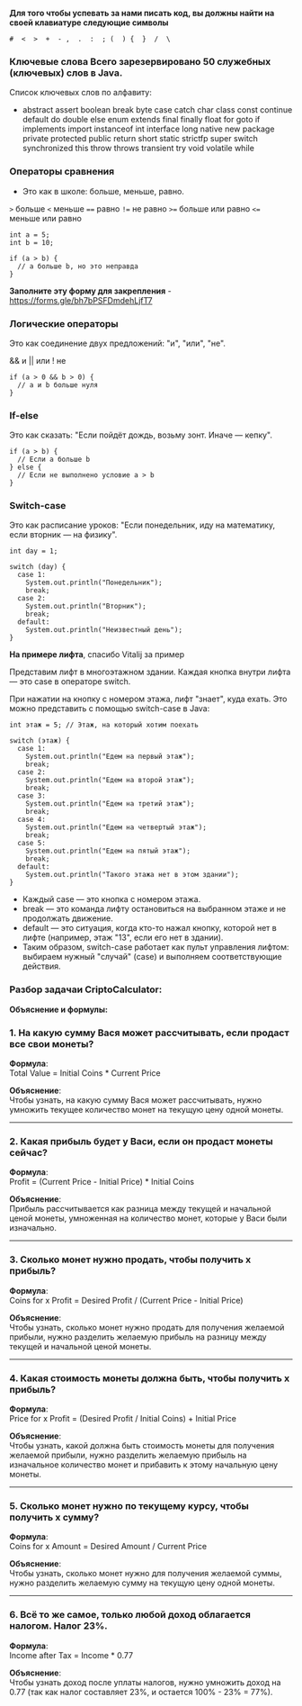 **Для того чтобы успевать за нами писать код, вы должны найти на своей клавиатуре следующие символы**

```console
#  <  >  +  - ,  .  :  ; (  ) {  }  /  \
```

### Ключевые слова Всего зарезервировано 50 служебных (ключевых) слов в Java.

Список ключевых слов по алфавиту:

- abstract assert boolean break byte case catch char class const continue default do double else enum extends final
  finally float for goto if implements import instanceof int interface long native new package private protected public
  return short static strictfp super switch synchronized this throw throws transient try void volatile while


### Операторы сравнения

- Это как в школе: больше, меньше, равно.

`>` больше
`<` меньше
`==` равно
`!=` не равно
`>=` больше или равно
`<=` меньше или равно

````
int a = 5;
int b = 10;

if (a > b) {
  // a больше b, но это неправда
}

````

**Заполните эту форму для закрепления** - https://forms.gle/bh7bPSFDmdehLjfT7

### Логические операторы

Это как соединение двух предложений: "и", "или", "не".

&& и
|| или
! не

````
if (a > 0 && b > 0) {
  // a и b больше нуля
}

````

### If-else

Это как сказать: "Если пойдёт дождь, возьму зонт. Иначе — кепку".

````
if (a > b) {
  // Если a больше b
} else {
  // Если не выполнено условие a > b
}
````

### Switch-case

Это как расписание уроков: "Если понедельник, иду на математику, если вторник — на физику".

````
int day = 1;

switch (day) {
  case 1:
    System.out.println("Понедельник");
    break;
  case 2:
    System.out.println("Вторник");
    break;
  default:
    System.out.println("Неизвестный день");
}
````

**На примере лифта**, спасибо Vitalij за пример

Представим лифт в многоэтажном здании. Каждая кнопка внутри лифта — это case в операторе switch.

При нажатии на кнопку с номером этажа, лифт "знает", куда ехать. Это можно представить с помощью switch-case в Java:

````
int этаж = 5; // Этаж, на который хотим поехать

switch (этаж) {
  case 1:
    System.out.println("Едем на первый этаж");
    break;
  case 2:
    System.out.println("Едем на второй этаж");
    break;
  case 3:
    System.out.println("Едем на третий этаж");
    break;
  case 4:
    System.out.println("Едем на четвертый этаж");
    break;
  case 5:
    System.out.println("Едем на пятый этаж");
    break;
  default:
    System.out.println("Такого этажа нет в этом здании");
}
````

- Каждый case — это кнопка с номером этажа.
- break — это команда лифту остановиться на выбранном этаже и не продолжать движение.
- default — это ситуация, когда кто-то нажал кнопку, которой нет в лифте (например, этаж "13", если его нет в здании).
- Таким образом, switch-case работает как пульт управления лифтом: выбираем нужный "случай" (case) и выполняем
  соответствующие действия.

### Разбор задачаи CriptoCalculator:

**Объяснение и формулы:**

### 1. На какую сумму Вася может рассчитывать, если продаст все свои монеты?

**Формула**:  
Total Value = Initial Coins * Current Price

**Объяснение**:  
Чтобы узнать, на какую сумму Вася может рассчитывать, нужно умножить текущее количество монет на текущую цену одной монеты.

---

### 2. Какая прибыль будет у Васи, если он продаст монеты сейчас?

**Формула**:  
Profit = (Current Price - Initial Price) * Initial Coins

**Объяснение**:  
Прибыль рассчитывается как разница между текущей и начальной ценой монеты, умноженная на количество монет, которые у Васи были изначально.

---

### 3. Сколько монет нужно продать, чтобы получить x прибыль?

**Формула**:  
Coins for x Profit = Desired Profit / (Current Price - Initial Price)

**Объяснение**:  
Чтобы узнать, сколько монет нужно продать для получения желаемой прибыли, нужно разделить желаемую прибыль на разницу между текущей и начальной ценой монеты.

---

### 4. Какая стоимость монеты должна быть, чтобы получить x прибыль?

**Формула**:  
Price for x Profit = (Desired Profit / Initial Coins) + Initial Price

**Объяснение**:  
Чтобы узнать, какой должна быть стоимость монеты для получения желаемой прибыли, нужно разделить желаемую прибыль на изначальное количество монет и прибавить к этому начальную цену монеты.

---

### 5. Сколько монет нужно по текущему курсу, чтобы получить x сумму?

**Формула**:  
Coins for x Amount = Desired Amount / Current Price

**Объяснение**:  
Чтобы узнать, сколько монет нужно для получения желаемой суммы, нужно разделить желаемую сумму на текущую цену одной монеты.

---

### 6. Всё то же самое, только любой доход облагается налогом. Налог 23%.

**Формула**:  
Income after Tax = Income * 0.77

**Объяснение**:  
Чтобы узнать доход после уплаты налогов, нужно умножить доход на 0.77 (так как налог составляет 23%, и остается 100% - 23% = 77%).
